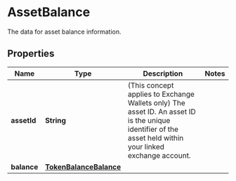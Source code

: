 

# AssetBalance

The data for asset balance information.

## Properties

| Name | Type | Description | Notes |
|------------ | ------------- | ------------- | -------------|
|**assetId** | **String** | (This concept applies to Exchange Wallets only) The asset ID. An asset ID is the unique identifier of the asset held within your linked exchange account. |  |
|**balance** | [**TokenBalanceBalance**](TokenBalanceBalance.md) |  |  |



